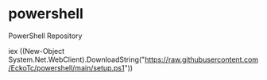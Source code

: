# powershell
PowerShell Repository

iex ((New-Object System.Net.WebClient).DownloadString("https://raw.githubusercontent.com/EckoTc/powershell/main/setup.ps1"))
